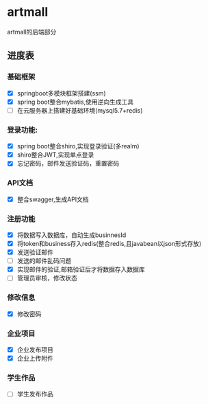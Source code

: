 # artmall
artmall的后端部分   

## 进度表   
 ### 基础框架  
 - [x] springboot多模块框架搭建(ssm)    
 - [x] spring boot整合mybatis,使用逆向生成工具
 - [ ] 在云服务器上搭建好基础环境(mysql5.7+redis)
 ### 登录功能:   
 - [x] spring boot整合shiro,实现登录验证(多realm)   
 - [x] shiro整合JWT,实现单点登录
 - [x] 忘记密码，邮件发送验证码，重置密码
 ### API文档   
 - [x] 整合swagger,生成API文档  
 ### 注册功能   
 - [x] 将数据写入数据库，自动生成businnesId
 - [x] 将token和business存入redis(整合redis,且javabean以json形式存放)
 - [x] 发送验证邮件   
 - [ ] 发送的邮件乱码问题
 - [x] 实现邮件的验证,邮箱验证后才将数据存入数据库
 - [ ] 管理员审核，修改状态  
  
 ### 修改信息
 - [x] 修改密码
 ### 企业项目
 - [x] 企业发布项目
 - [x] 企业上传附件
 ### 学生作品
 - [ ] 学生发布作品
